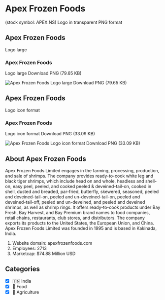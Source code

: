 # Apex Frozen Foods
 (stock symbol: APEX.NS) Logo in transparent PNG format

## Apex Frozen Foods
 Logo large

### Apex Frozen Foods
 Logo large Download PNG (79.65 KB)

![Apex Frozen Foods
 Logo large Download PNG (79.65 KB)](/img/orig/APEX.NS_BIG-cfe29bfb.png)

## Apex Frozen Foods
 Logo icon format

### Apex Frozen Foods
 Logo icon format Download PNG (33.09 KB)

![Apex Frozen Foods
 Logo icon format Download PNG (33.09 KB)](/img/orig/APEX.NS-bd4f1fda.png)

## About Apex Frozen Foods


Apex Frozen Foods Limited engages in the farming, processing, production, and sale of shrimps. The company provides ready-to-cook white leg and black tiger shrimps, which include head on and whole, headless and shell-on, easy peel, peeled, and cooked peeled & deveined-tail-on, cooked in shell, dusted and breaded, par-fried, butterfly, skewered, seasoned, peeled and deveined-tail-on, peeled and un-deveined-tail-on, peeled and deveined-tail-off, peeled and un-deveined, and peeled and deveined shrimps, as well as shrimp rings. It offers ready-to-cook products under Bay Fresh, Bay Harvest, and Bay Premium brand names to food companies, retail chains, restaurants, club stores, and distributors. The company exports its products to the United States, the European Union, and China. Apex Frozen Foods Limited was founded in 1995 and is based in Kakinada, India.

1. Website domain: apexfrozenfoods.com
2. Employees: 2713
3. Marketcap: $74.88 Million USD


## Categories
- [x] 🇮🇳 India
- [x] 🍴 Food
- [x] 🚜 Agriculture
